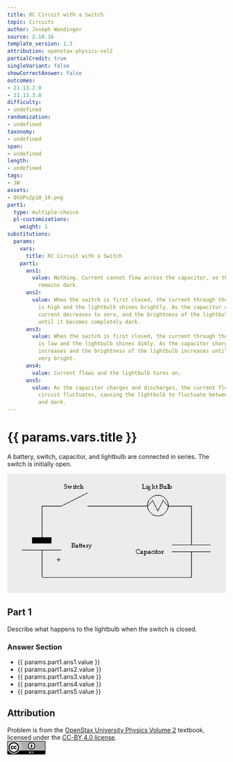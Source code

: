 ```yaml
---
title: RC Circuit with a Switch
topic: Circuits
author: Joseph Wandinger
source: 2.10.16
template_version: 1.3
attribution: openstax-physics-vol2
partialCredit: true
singleVariant: false
showCorrectAnswer: false
outcomes:
- 21.13.2.0
- 21.13.3.0
difficulty:
- undefined
randomization:
- undefined
taxonomy:
- undefined
span:
- undefined
length:
- undefined
tags:
- JW
assets:
- OSUPv2p10_16.png
part1:
  type: multiple-choice
  pl-customizations:
    weight: 1
substitutions:
  params:
    vars:
      title: RC Circuit with a Switch
    part1:
      ans1:
        value: Nothing. Current cannot flow across the capacitor, so the lightbulb
          remains dark.
      ans2:
        value: When the switch is first closed, the current through the lightbulb
          is high and the lightbulb shines brightly. As the capacitor charges, the
          current decreases to zero, and the brightness of the lightbulb decreases
          until it becomes completely dark.
      ans3:
        value: When the switch is first closed, the current through the lightbulb
          is low and the lightbulb shines dimly. As the capacitor charges, the current
          increases and the brightness of the lightbulb increases until it becomes
          very bright.
      ans4:
        value: Current flows and the lightbulb turns on.
      ans5:
        value: As the capacitor charges and discharges, the current flowing in the
          circuit fluctuates, causing the lightbulb to fluctuate between being bright
          and dark.
---
```

# {{ params.vars.title }}
A battery, switch, capacitor, and lightbulb are connected in series.
The switch is initially open.

![A circuit with an open switch, a lightbulb, a capacitor, and a battery ](OSUPv2p10_16.png)

## Part 1

Describe what happens to the lightbulb when the switch is closed.

### Answer Section

- {{ params.part1.ans1.value }}
- {{ params.part1.ans2.value }}
- {{ params.part1.ans3.value }}
- {{ params.part1.ans4.value }}
- {{ params.part1.ans5.value }}

## Attribution

Problem is from the [OpenStax University Physics Volume 2](https://openstax.org/details/books/university-physics-volume-2) textbook, licensed under the [CC-BY 4.0 license](https://creativecommons.org/licenses/by/4.0/).<br>![Image representing the Creative Commons 4.0 BY license.](https://raw.githubusercontent.com/firasm/bits/master/by.png)